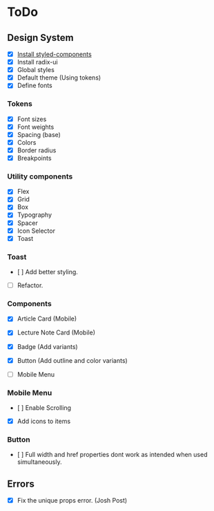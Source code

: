 # ToDo

## Design System

- [x] [Install styled-components](https://github.com/vercel/next.js/blob/canary/examples/with-styled-components/pages/_document.tsx)
- [x] Install radix-ui
- [x] Global styles
- [x] Default theme (Using tokens)
- [x] Define fonts

### Tokens

- [x] Font sizes
- [x] Font weights
- [x] Spacing (base)
- [x] Colors
- [x] Border radius
- [x] Breakpoints

### Utility components

- [x] Flex
- [x] Grid
- [x] Box
- [x] Typography
- [x] Spacer
- [x] Icon Selector
- [x] Toast

### Toast

- [ ] Add better styling.
- [ ] Refactor.

### Components

- [x] Article Card (Mobile)
- [x] Lecture Note Card (Mobile)

- [x] Badge (Add variants)
- [x] Button (Add outline and color variants)

- [ ] Mobile Menu

### Mobile Menu

- [ ] Enable Scrolling
- [x] Add icons to items

### Button

- [ ] Full width and href properties dont work as intended when used simultaneously.

## Errors

- [x] Fix the unique props error. (Josh Post)

